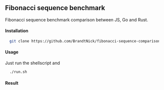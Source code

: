 ## Fibonacci sequence benchmark
Fibonacci sequence benchmark comparison between JS, Go and Rust.

#### Installation
```sh
  git clone https://github.com/BrandtNick/fibonacci-sequence-comparison 
```

#### Usage

Just run the shellscript and

```sh
  ./run.sh
```

#### Result
